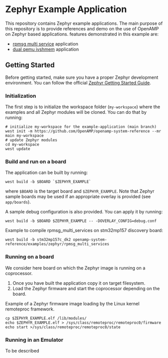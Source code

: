# Zephyr Example Application

This repository contains Zephyr example applications. The main purpose of this
repository is to provide references and demo on the use of OpenAMP on Zephyr based applications. features demonstrated in this example are:

- [rpmsg multi service][rms_app] application
- [dual qemu ivshmem][dqi_app] application



[rms_app]: #rpmsg_multi_services/README.md
[dqi_app]: #dual_qemu_ivshmem/README.md

## Getting Started

Before getting started, make sure you have a proper Zephyr development
environment. You can follow the official
[Zephyr Getting Started Guide](https://docs.zephyrproject.org/latest/getting_started/index.html).

### Initialization

The first step is to initialize the workspace folder (``my-workspace``) where
the examples and all Zephyr modules will be cloned. You can do
that by running:

```shell
# initialize my-workspace for the example-application (main branch)
west init -m https://github.com/OpenAMP/openamp-system-reference --mr main my-workspace
# update Zephyr modules
cd my-workspace
west update
```

### Build and run on a board

The application can be built by running:

```shell
west build -b $BOARD `$ZEPHYR_EXAMPLE`
```

where `$BOARD` is the target board and `$ZEPHYR_EXAMPLE`.
Note that Zephyr sample boards may be used if an appropriate overlay is provided (see `app/boards`).

A sample debug configuration is also provided. You can apply it by running:

```shell
west build -b $BOARD $ZEPHYR_EXAMPLE -- -DOVERLAY_CONFIG=debug.conf
```

Example to compile rpmsg_multi_services on stm32mp157 discovery board:

```shell
west build -b stm32mp157c_dk2 openamp-system-reference/examples/zephyr/rpmsg_multi_services
```

### Running on a board

We consider here board on which the Zephyr image is running on a coprocessor.

1) Once you have built the application copy it on target filesystem.
2) Load the Zephyr firmware and start the coprocessor depending on the board.

Example of a Zephyr firmware image loading by the Linux kernel remoteproc framework.

```shell
cp $ZEPHYR_EXAMPLE.elf /lib/modules/
echo $ZEPHYR_EXAMPLE.elf > /sys/class/remoteproc/remoteproc0/firmware
echo start >/sys/class/remoteproc/remoteproc0/state
```

### Running in an Emulator

To be described